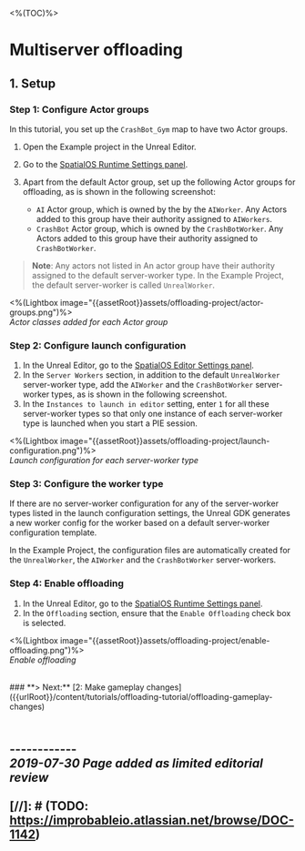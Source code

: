 <%(TOC)%>

# Multiserver offloading

## 1. Setup

### Step 1: Configure Actor groups

In this tutorial, you set up the `CrashBot_Gym` map to have two Actor groups.

1. Open the Example project in the Unreal Editor.
2. Go to the [SpatialOS Runtime Settings panel]({{urlRoot}}/content/unreal-editor-interface/runtime-settings).
3. Apart from the default Actor group, set up the following Actor groups for offloading, as is shown in the following screenshot:

    - `AI` Actor group, which is owned by the by the `AIWorker`. Any Actors added to this group have their authority assigned to `AIWorkers`.
    - `CrashBot` Actor group, which is owned by the `CrashBotWorker`. Any Actors added to this group have their authority assigned to `CrashBotWorker`.

> **Note**: Any actors not listed in An actor group have their authority assigned to the default server-worker type. In the Example Project, the default server-worker is called `UnrealWorker`.

<%(Lightbox image="{{assetRoot}}assets/offloading-project/actor-groups.png")%> 
<br>
_Actor classes added for each Actor group_

### Step 2: Configure launch configuration

1. In the Unreal Editor, go to the [SpatialOS Editor Settings panel]({{urlRoot}}/content/unreal-editor-interface/editor-settings). 
2. In the `Server Workers` section, in addition to the default `UnrealWorker` server-worker type, add the `AIWorker` and the `CrashBotWorker` server-worker types, as is shown in the following screenshot.
3. In the `Instances to launch in editor` setting, enter `1` for all these server-worker types so that only one instance of each server-worker type is launched when you start a PIE session.

<%(Lightbox image="{{assetRoot}}assets/offloading-project/launch-configuration.png")%>
<br>
_Launch configuration for each server-worker type_

### Step 3: Configure the worker type

If there are no server-worker configuration for any of the server-worker types listed in the launch configuration settings, the Unreal GDK generates a new worker config for the worker based on a default server-worker configuration template.

In the Example Project, the configuration files are automatically created for the `UnrealWorker`, the `AIWorker` and the `CrashBotWorker` server-workers.

### Step 4: Enable offloading

1. In the Unreal Editor, go to the [SpatialOS Runtime Settings panel]({{urlRoot}}/content/unreal-editor-interface/runtime-settings).
2. In the `Offloading` section, ensure that the `Enable Offloading` check box is selected.
 
<%(Lightbox image="{{assetRoot}}assets/offloading-project/enable-offloading.png")%>
<br>
_Enable offloading_

</br>
### **> Next:** [2: Make gameplay changes]({{urlRoot}}/content/tutorials/offloading-tutorial/offloading-gameplay-changes)
</br>

<br/>------------<br/>
_2019-07-30 Page added as limited editorial review_
<br/>
<br/>
[//]: # (TODO: https://improbableio.atlassian.net/browse/DOC-1142)
------------